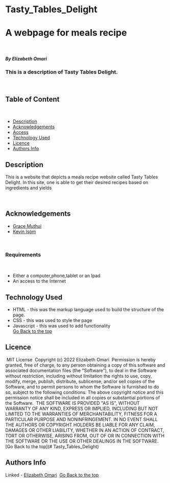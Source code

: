 # Tasty_Tables_Delight
# A webpage for meals recipe

​
##### By Elizabeth Omari 
### This is a description of Tasty Tables Delight.
​
## Table of Content
​
+ [Description](#description)
+ [Acknowledgements](#acknowledgements)
+ [Access](#access)
+ [Technology Used](#technology-used)
+ [Licence](#licence)
+ [Authors Info](#author-Info)
​
## Description
<p>This is  a website that depicts a meals recipe website called Tasty Tables Delight. In this site, one is able to get their desired recipes based on ingredients and yields</p>
​

## Acknowledgements

 - [Grace Muthui](https://www.linkedin.com/in/grace-muthui-ab881313a/)
 - [Kevin Isom](https://www.linkedin.com/in/grace-muthui-ab881313a/)

​
### Requirements
​
* Either a computer,phone,tablet or an Ipad
​
* An access to the Internet
​
## Technology Used
* HTML - this was the markup language used to build the structure of the page.
​
* CSS - this was used to style the page 
​
* Javascript - this was used to add functionality  
​
[Go Back to the top](#Tasty_Tables_Delight)
​
## Licence
​
MIT License
​
Copyright (c) 2022 Elizabeth Omari
​
Permission is hereby granted, free of charge, to any person obtaining a copy
of this software and associated documentation files (the "Software"), to deal
in the Software without restriction, including without limitation the rights
to use, copy, modify, merge, publish, distribute, sublicense, and/or sell
copies of the Software, and to permit persons to whom the Software is
furnished to do so, subject to the following conditions:
​
The above copyright notice and this permission notice shall be included in all
copies or substantial portions of the Software.
​
THE SOFTWARE IS PROVIDED "AS IS", WITHOUT WARRANTY OF ANY KIND, EXPRESS OR
IMPLIED, INCLUDING BUT NOT LIMITED TO THE WARRANTIES OF MERCHANTABILITY,
FITNESS FOR A PARTICULAR PURPOSE AND NONINFRINGEMENT. IN NO EVENT SHALL THE
AUTHORS OR COPYRIGHT HOLDERS BE LIABLE FOR ANY CLAIM, DAMAGES OR OTHER
LIABILITY, WHETHER IN AN ACTION OF CONTRACT, TORT OR OTHERWISE, ARISING FROM,
OUT OF OR IN CONNECTION WITH THE SOFTWARE OR THE USE OR OTHER DEALINGS IN THE
SOFTWARE.
​
[Go Back to the top](# Tasty_Tables_Delight)
​
## Authors Info
Linked - [Elizabeth Omari](https://www.linkedin.com/in/elizabeth-omari-1a90b9103/)
​
[Go Back to the top](#Tasty_Tables_Delight)

